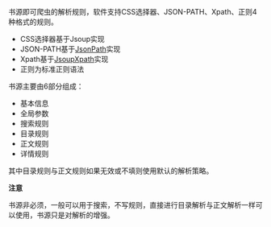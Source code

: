 书源即可爬虫的解析规则，软件支持CSS选择器、JSON-PATH、Xpath、正则4种格式的规则。

- CSS选择器基于Jsoup实现
- JSON-PATH基于[JsonPath](https://github.com/json-path/JsonPath)实现
- Xpath基于[JsoupXpath](https://github.com/zhegexiaohuozi/JsoupXpath)实现
- 正则为标准正则语法

书源主要由6部分组成：
- 基本信息
- 全局参数
- 搜索规则
- 目录规则
- 正文规则
- 详情规则

其中目录规则与正文规则如果无效或不填则使用默认的解析策略。


**注意**

书源非必须，一般可以用于搜索，不写规则，直接进行目录解析与正文解析一样可以使用，书源只是对解析的增强。